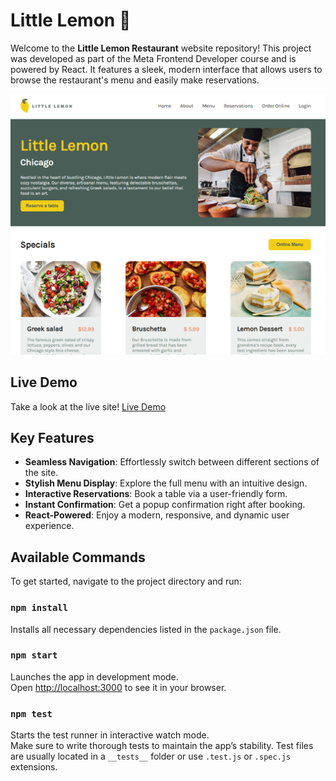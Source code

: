 # Little Lemon 🍋

Welcome to the **Little Lemon Restaurant** website repository! This project was developed as part of the Meta Frontend Developer course and is powered by React. It features a sleek, modern interface that allows users to browse the restaurant's menu and easily make reservations.

![Website Preview](./src/assets/preview.png)

## Live Demo

Take a look at the live site! [Live Demo](https://meta-frontend-capstone-bay.vercel.app/)

## Key Features

- **Seamless Navigation**: Effortlessly switch between different sections of the site.
- **Stylish Menu Display**: Explore the full menu with an intuitive design.
- **Interactive Reservations**: Book a table via a user-friendly form.
- **Instant Confirmation**: Get a popup confirmation right after booking.
- **React-Powered**: Enjoy a modern, responsive, and dynamic user experience.

## Available Commands

To get started, navigate to the project directory and run:

### `npm install`

Installs all necessary dependencies listed in the `package.json` file.

### `npm start`

Launches the app in development mode.\
Open [http://localhost:3000](http://localhost:3000) to see it in your browser.

### `npm test`

Starts the test runner in interactive watch mode.\
Make sure to write thorough tests to maintain the app’s stability. Test files are usually located in a `__tests__` folder or use `.test.js` or `.spec.js` extensions.
